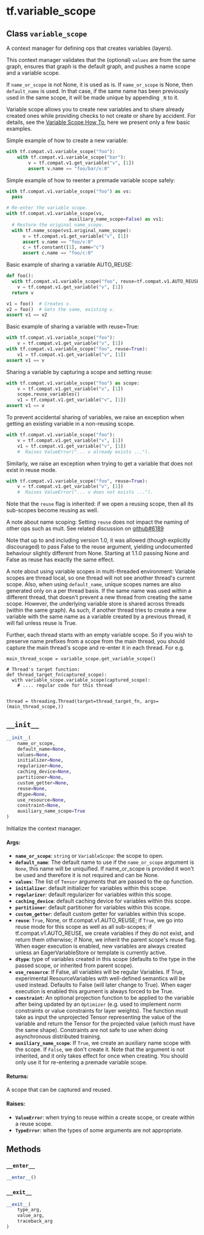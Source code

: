 <div itemscope itemtype="http://developers.google.com/ReferenceObject">
<meta itemprop="name" content="tf.variable_scope" />
<meta itemprop="path" content="Stable" />
<meta itemprop="property" content="__enter__"/>
<meta itemprop="property" content="__exit__"/>
<meta itemprop="property" content="__init__"/>
</div>

# tf.variable_scope

## Class `variable_scope`



A context manager for defining ops that creates variables (layers).

This context manager validates that the (optional) `values` are from the same
graph, ensures that graph is the default graph, and pushes a name scope and a
variable scope.

If `name_or_scope` is not None, it is used as is. If `name_or_scope` is None,
then `default_name` is used.  In that case, if the same name has been
previously used in the same scope, it will be made unique by appending `_N`
to it.

Variable scope allows you to create new variables and to share already created
ones while providing checks to not create or share by accident. For details,
see the [Variable Scope How To](https://tensorflow.org/guide/variables), here
we present only a few basic examples.

Simple example of how to create a new variable:

```python
with tf.compat.v1.variable_scope("foo"):
    with tf.compat.v1.variable_scope("bar"):
        v = tf.compat.v1.get_variable("v", [1])
        assert v.name == "foo/bar/v:0"
```

Simple example of how to reenter a premade variable scope safely:

```python
with tf.compat.v1.variable_scope("foo") as vs:
  pass

# Re-enter the variable scope.
with tf.compat.v1.variable_scope(vs,
                       auxiliary_name_scope=False) as vs1:
  # Restore the original name_scope.
  with tf.name_scope(vs1.original_name_scope):
      v = tf.compat.v1.get_variable("v", [1])
      assert v.name == "foo/v:0"
      c = tf.constant([1], name="c")
      assert c.name == "foo/c:0"
```

Basic example of sharing a variable AUTO_REUSE:

```python
def foo():
  with tf.compat.v1.variable_scope("foo", reuse=tf.compat.v1.AUTO_REUSE):
    v = tf.compat.v1.get_variable("v", [1])
  return v

v1 = foo()  # Creates v.
v2 = foo()  # Gets the same, existing v.
assert v1 == v2
```

Basic example of sharing a variable with reuse=True:

```python
with tf.compat.v1.variable_scope("foo"):
    v = tf.compat.v1.get_variable("v", [1])
with tf.compat.v1.variable_scope("foo", reuse=True):
    v1 = tf.compat.v1.get_variable("v", [1])
assert v1 == v
```

Sharing a variable by capturing a scope and setting reuse:

```python
with tf.compat.v1.variable_scope("foo") as scope:
    v = tf.compat.v1.get_variable("v", [1])
    scope.reuse_variables()
    v1 = tf.compat.v1.get_variable("v", [1])
assert v1 == v
```

To prevent accidental sharing of variables, we raise an exception when getting
an existing variable in a non-reusing scope.

```python
with tf.compat.v1.variable_scope("foo"):
    v = tf.compat.v1.get_variable("v", [1])
    v1 = tf.compat.v1.get_variable("v", [1])
    #  Raises ValueError("... v already exists ...").
```

Similarly, we raise an exception when trying to get a variable that does not
exist in reuse mode.

```python
with tf.compat.v1.variable_scope("foo", reuse=True):
    v = tf.compat.v1.get_variable("v", [1])
    #  Raises ValueError("... v does not exists ...").
```

Note that the `reuse` flag is inherited: if we open a reusing scope, then all
its sub-scopes become reusing as well.

A note about name scoping: Setting `reuse` does not impact the naming of other
ops such as mult. See related discussion on
[github#6189](https://github.com/tensorflow/tensorflow/issues/6189)

Note that up to and including version 1.0, it was allowed (though explicitly
discouraged) to pass False to the reuse argument, yielding undocumented
behaviour slightly different from None. Starting at 1.1.0 passing None and
False as reuse has exactly the same effect.

A note about using variable scopes in multi-threaded environment: Variable
scopes are thread local, so one thread will not see another thread's current
scope. Also, when using `default_name`, unique scopes names are also generated
only on a per thread basis. If the same name was used within a different
thread, that doesn't prevent a new thread from creating the same scope.
However, the underlying variable store is shared across threads (within the
same graph). As such, if another thread tries to create a new variable with
the same name as a variable created by a previous thread, it will fail unless
reuse is True.

Further, each thread starts with an empty variable scope. So if you wish to
preserve name prefixes from a scope from the main thread, you should capture
the main thread's scope and re-enter it in each thread. For e.g.

```
main_thread_scope = variable_scope.get_variable_scope()

# Thread's target function:
def thread_target_fn(captured_scope):
  with variable_scope.variable_scope(captured_scope):
    # .... regular code for this thread


thread = threading.Thread(target=thread_target_fn, args=(main_thread_scope,))
```

<h2 id="__init__"><code>__init__</code></h2>

``` python
__init__(
    name_or_scope,
    default_name=None,
    values=None,
    initializer=None,
    regularizer=None,
    caching_device=None,
    partitioner=None,
    custom_getter=None,
    reuse=None,
    dtype=None,
    use_resource=None,
    constraint=None,
    auxiliary_name_scope=True
)
```

Initialize the context manager.

#### Args:

* <b>`name_or_scope`</b>: `string` or `VariableScope`: the scope to open.
* <b>`default_name`</b>: The default name to use if the `name_or_scope` argument is
    `None`, this name will be uniquified. If name_or_scope is provided it
    won't be used and therefore it is not required and can be None.
* <b>`values`</b>: The list of `Tensor` arguments that are passed to the op function.
* <b>`initializer`</b>: default initializer for variables within this scope.
* <b>`regularizer`</b>: default regularizer for variables within this scope.
* <b>`caching_device`</b>: default caching device for variables within this scope.
* <b>`partitioner`</b>: default partitioner for variables within this scope.
* <b>`custom_getter`</b>: default custom getter for variables within this scope.
* <b>`reuse`</b>: `True`, None, or tf.compat.v1.AUTO_REUSE; if `True`, we go into
    reuse mode for this scope as well as all sub-scopes; if
    tf.compat.v1.AUTO_REUSE, we create variables if they do not exist, and
    return them otherwise; if None, we inherit the parent scope's reuse
    flag. When eager execution is enabled, new variables are always created
    unless an EagerVariableStore or template is currently active.
* <b>`dtype`</b>: type of variables created in this scope (defaults to the type in
    the passed scope, or inherited from parent scope).
* <b>`use_resource`</b>: If False, all variables will be regular Variables. If True,
    experimental ResourceVariables with well-defined semantics will be used
    instead. Defaults to False (will later change to True). When eager
    execution is enabled this argument is always forced to be True.
* <b>`constraint`</b>: An optional projection function to be applied to the variable
    after being updated by an `Optimizer` (e.g. used to implement norm
    constraints or value constraints for layer weights). The function must
    take as input the unprojected Tensor representing the value of the
    variable and return the Tensor for the projected value (which must have
    the same shape). Constraints are not safe to use when doing asynchronous
    distributed training.
* <b>`auxiliary_name_scope`</b>: If `True`, we create an auxiliary name scope with
    the scope. If `False`, we don't create it. Note that the argument is not
    inherited, and it only takes effect for once when creating. You should
    only use it for re-entering a premade variable scope.


#### Returns:

A scope that can be captured and reused.


#### Raises:

* <b>`ValueError`</b>: when trying to reuse within a create scope, or create within
    a reuse scope.
* <b>`TypeError`</b>: when the types of some arguments are not appropriate.



## Methods

<h3 id="__enter__"><code>__enter__</code></h3>

``` python
__enter__()
```



<h3 id="__exit__"><code>__exit__</code></h3>

``` python
__exit__(
    type_arg,
    value_arg,
    traceback_arg
)
```





